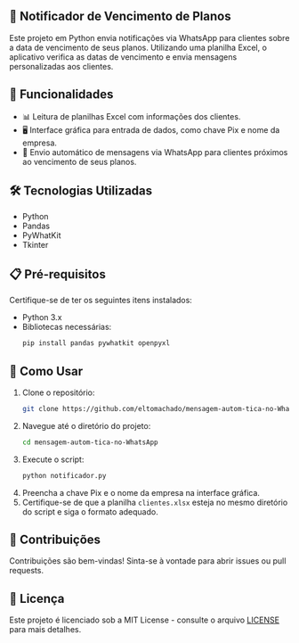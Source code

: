 ## 📅 Notificador de Vencimento de Planos

Este projeto em Python envia notificações via WhatsApp para clientes sobre a data de vencimento de seus planos. Utilizando uma planilha Excel, o aplicativo verifica as datas de vencimento e envia mensagens personalizadas aos clientes.

## 🚀 Funcionalidades

- 📊 Leitura de planilhas Excel com informações dos clientes.
- 🖥️ Interface gráfica para entrada de dados, como chave Pix e nome da empresa.
- 💬 Envio automático de mensagens via WhatsApp para clientes próximos ao vencimento de seus planos.

## 🛠️ Tecnologias Utilizadas

- Python
- Pandas
- PyWhatKit
- Tkinter

## 📋 Pré-requisitos

Certifique-se de ter os seguintes itens instalados:

- Python 3.x
- Bibliotecas necessárias:
  ```bash
  pip install pandas pywhatkit openpyxl
  ```

## 📝 Como Usar

1. Clone o repositório:
   ```bash
   git clone https://github.com/eltomachado/mensagem-autom-tica-no-WhatsApp
   ```
2. Navegue até o diretório do projeto:
   ```bash
   cd mensagem-autom-tica-no-WhatsApp
   ```
3. Execute o script:
   ```bash
   python notificador.py
   ```
4. Preencha a chave Pix e o nome da empresa na interface gráfica.
5. Certifique-se de que a planilha `clientes.xlsx` esteja no mesmo diretório do script e siga o formato adequado.

## 🤝 Contribuições

Contribuições são bem-vindas! Sinta-se à vontade para abrir issues ou pull requests.

## 📄 Licença

Este projeto é licenciado sob a MIT License - consulte o arquivo [LICENSE](LICENSE) para mais detalhes.
